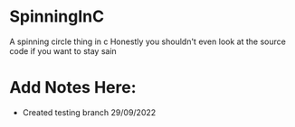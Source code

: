 # SpinningInC
A spinning circle thing in c 
Honestly you shouldn't even look at the source code if you want to stay sain 
# Add Notes Here: 
- Created testing branch 29/09/2022
